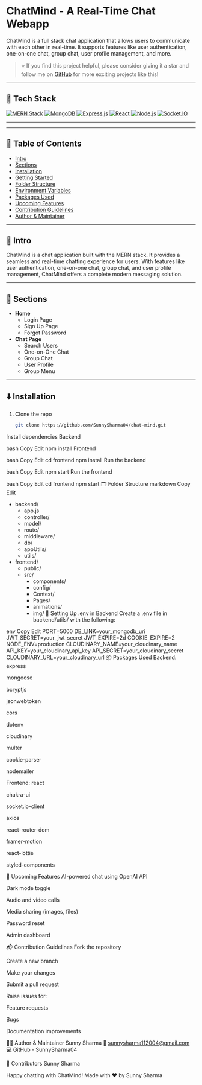 # ChatMind - A Real-Time Chat Webapp

ChatMind is a full stack chat application that allows users to communicate with each other in real-time. It supports features like user authentication, one-on-one chat, group chat, user profile management, and more.

> ⭐ If you find this project helpful, please consider giving it a star and follow me on [GitHub](https://github.com/SunnySharma04) for more exciting projects like this!

---

## 🧱 Tech Stack

[![MERN Stack](https://img.shields.io/badge/Stack-MERN-61DAFB?style=flat-square)](https://en.wikipedia.org/wiki/MERN_(software_bundle))
[![MongoDB](https://img.shields.io/badge/Database-MongoDB-47A248?style=flat-square)](https://www.mongodb.com/)
[![Express.js](https://img.shields.io/badge/Backend-Express.js-000000?style=flat-square)](https://expressjs.com/)
[![React](https://img.shields.io/badge/Frontend-React-61DAFB?style=flat-square)](https://reactjs.org/)
[![Node.js](https://img.shields.io/badge/Backend-Node.js-339933?style=flat-square)](https://nodejs.org/)
[![Socket.IO](https://img.shields.io/badge/Web%20Sockets-Socket.IO-010101?style=flat-square)](https://socket.io/)

---


---

## 📂 Table of Contents

- [Intro](#intro)
- [Sections](#sections)
- [Installation](#installation)
- [Getting Started](#getting-started)
- [Folder Structure](#folder-structure)
- [Environment Variables](#setting-up-env-in-backend)
- [Packages Used](#packages-used)
- [Upcoming Features](#upcoming-features)
- [Contribution Guidelines](#contribution-guidelines)
- [Author & Maintainer](#author--maintainer)

---

## 📝 Intro

ChatMind is a chat application built with the MERN stack. It provides a seamless and real-time chatting experience for users. With features like user authentication, one-on-one chat, group chat, and user profile management, ChatMind offers a complete modern messaging solution.

---

## 📌 Sections

- **Home**
  - Login Page
  - Sign Up Page
  - Forgot Password
- **Chat Page**
  - Search Users
  - One-on-One Chat
  - Group Chat
  - User Profile
  - Group Menu

---

## ⬇️ Installation

1. Clone the repo  
   ```bash
   git clone https://github.com/SunnySharma04/chat-mind.git
Install dependencies
Backend

bash
Copy
Edit
npm install
Frontend

bash
Copy
Edit
cd frontend
npm install
Run the backend

bash
Copy
Edit
npm start
Run the frontend

bash
Copy
Edit
cd frontend
npm start
🗂️ Folder Structure
markdown
Copy
Edit
- backend/
  - app.js
  - controller/
  - model/
  - route/
  - middleware/
  - db/
  - appUtils/
  - utils/
- frontend/
  - public/
  - src/
    - components/
    - config/
    - Context/
    - Pages/
    - animations/
    - img/
🔐 Setting Up .env in Backend
Create a .env file in backend/utils/ with the following:

env
Copy
Edit
PORT=5000
DB_LINK=your_mongodb_uri
JWT_SECRET=your_jwt_secret
JWT_EXPIRE=2d
COOKIE_EXPIRE=2
NODE_ENV=production
CLOUDINARY_NAME=your_cloudinary_name
API_KEY=your_cloudinary_api_key
API_SECRET=your_cloudinary_secret
CLOUDINARY_URL=your_cloudinary_url
📦 Packages Used
Backend:
express

mongoose

bcryptjs

jsonwebtoken

cors

dotenv

cloudinary

multer

cookie-parser

nodemailer

Frontend:
react

chakra-ui

socket.io-client

axios

react-router-dom

framer-motion

react-lottie

styled-components

🚀 Upcoming Features
AI-powered chat using OpenAI API

Dark mode toggle

Audio and video calls

Media sharing (images, files)

Password reset

Admin dashboard

📬 Contribution Guidelines
Fork the repository

Create a new branch

Make your changes

Submit a pull request

Raise issues for:

Feature requests

Bugs

Documentation improvements

👨‍💻 Author & Maintainer
Sunny Sharma
📧 sunnysharma112004@gmail.com
💻 GitHub - SunnySharma04

🤝 Contributors
Sunny Sharma

Happy chatting with ChatMind!
Made with ❤️ by Sunny Sharma
